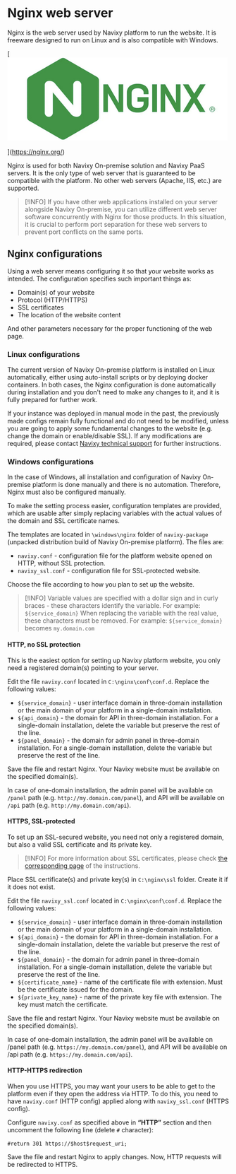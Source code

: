 # Nginx web server

Nginx is the web server used by Navixy platform to run the website. It is freeware designed to run on Linux and is also compatible with Windows.

\[![Nginx logo](../../on-premise/on-premise/configuration/attachments/Nginx_server.png)

]\(https://nginx.org/)

Nginx is used for both Navixy On-premise solution and Navixy PaaS servers. It is the only type of web server that is guaranteed to be compatible with the platform. No other web servers (Apache, IIS, etc.) are supported.

> \[!INFO] If you have other web applications installed on your server alongside Navixy On-premise, you can utilize different web server software concurrently with Nginx for those products. In this situation, it is crucial to perform port separation for these web servers to prevent port conflicts on the same ports.

## Nginx configurations

Using a web server means configuring it so that your website works as intended. The configuration specifies such important things as:

* Domain(s) of your website
* Protocol (HTTP/HTTPS)
* SSL certificates
* The location of the website content

And other parameters necessary for the proper functioning of the web page.

### Linux configurations

The current version of Navixy On-premise platform is installed on Linux automatically, either using auto-install scripts or by deploying docker containers. In both cases, the Nginx configuration is done automatically during installation and you don't need to make any changes to it, and it is fully prepared for further work.

If your instance was deployed in manual mode in the past, the previously made configs remain fully functional and do not need to be modified, unless you are going to apply some fundamental changes to the website (e.g. change the domain or enable/disable SSL). If any modifications are required, please contact [Navixy technical support](mailto:support@navixy.com) for further instructions.

### Windows configurations

In the case of Windows, all installation and configuration of Navixy On-premise platform is done manually and there is no automation. Therefore, Nginx must also be configured manually.

To make the setting process easier, configuration templates are provided, which are usable after simply replacing variables with the actual values of the domain and SSL certificate names.

The templates are located in `\windows\nginx` folder of `navixy-package` (unpacked distribution build of Navixy On-premise platform). The files are:

* `navixy.conf` - configuration file for the platform website opened on HTTP, without SSL protection.
* `navixy_ssl.conf` - configuration file for SSL-protected website.

Choose the file according to how you plan to set up the website.

> \[!INFO] Variable values are specified with a dollar sign and in curly braces - these characters identify the variable. For example: `${service_domain}` When replacing the variable with the real value, these characters must be removed. For example: `${service_domain}` becomes `my.domain.com`

#### HTTP, no SSL protection

This is the easiest option for setting up Navixy platform website, you only need a registered domain(s) pointing to your server.

Edit the file `navixy.conf` located in `C:\nginx\conf\conf.d`. Replace the following values:

* `${service_domain}` - user interface domain in three-domain installation or the main domain of your platform in a single-domain installation.
* `${api_domain}` - the domain for API in three-domain installation. For a single-domain installation, delete the variable but preserve the rest of the line.
* `${panel_domain}` - the domain for admin panel in three-domain installation. For a single-domain installation, delete the variable but preserve the rest of the line.

Save the file and restart Nginx. Your Navixy website must be available on the specified domain(s).

In case of one-domain installation, the admin panel will be available on `/panel` path (e.g. `http://my.domain.com/panel`), and API will be available on `/api` path (e.g. `http://my.domain.com/api`).

#### HTTPS, SSL-protected

To set up an SSL-secured website, you need not only a registered domain, but also a valid SSL certificate and its private key.

> \[!INFO] For more information about SSL certificates, please check [the corresponding page](ssl-certificates/ssl-certificates-installation.md) of the instructions.

Place SSL certificate(s) and private key(s) in `C:\nginx\ssl` folder. Create it if it does not exist.

Edit the file `navixy_ssl.conf` located in `C:\nginx\conf\conf.d`. Replace the following values:

* `${service_domain}` - user interface domain in three-domain installation or the main domain of your platform in a single-domain installation.
* `${api_domain}` - the domain for API in three-domain installation. For a single-domain installation, delete the variable but preserve the rest of the line.
* `${panel_domain}` - the domain for admin panel in three-domain installation. For a single-domain installation, delete the variable but preserve the rest of the line.
* `${certificate_name}` - name of the certificate file with extension. Must be the certificate issued for the domain.
* `${private_key_name}` - name of the private key file with extension. The key must match the certificate.

Save the file and restart Nginx. Your Navixy website must be available on the specified domain(s).

In case of one-domain installation, the admin panel will be available on /panel path (e.g. `https://my.domain.com/panel`), and API will be available on /api path (e.g. `https://my.domain.com/api`).

#### HTTP-HTTPS redirection

When you use HTTPS, you may want your users to be able to get to the platform even if they open the address via HTTP. To do this, you need to have `navixy.conf` (HTTP config) applied along with `navixy_ssl.conf` (HTTPS config).

Configure `navixy.conf` as specified above in **“HTTP”** section and then uncomment the following line (delete `#` character):

```
#return 301 https://$host$request_uri;
```

Save the file and restart Nginx to apply changes. Now, HTTP requests will be redirected to HTTPS.
